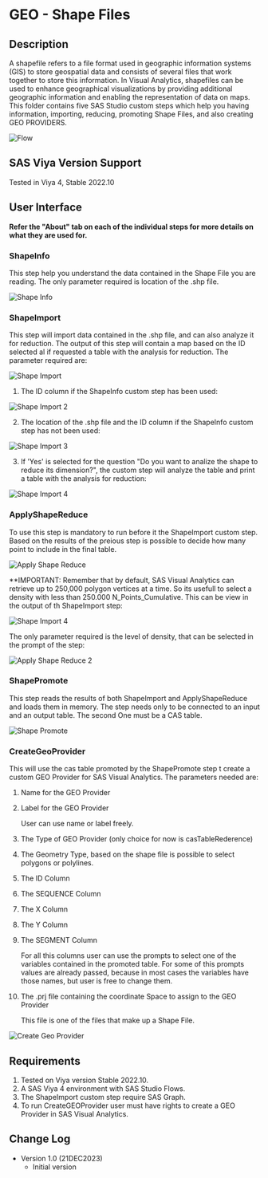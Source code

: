 # GEO - Shape Files

## Description

A shapefile refers to a file format used in geographic information systems (GIS) to store geospatial data and consists of several files that work together to store this information. 
In Visual Analytics, shapefiles can be used to enhance geographical visualizations by providing additional geographic information and enabling the representation of data on maps.
This folder contains five SAS Studio custom steps which help you having information, importing, reducing, promoting Shape Files, and also creating GEO PROVIDERS.

![Flow](./img/ShapeFile-Example_Flow.png)

## SAS Viya Version Support
Tested in Viya 4, Stable 2022.10

## User Interface

**Refer the "About" tab on each of the individual steps for more details on what they are used for.**

### ShapeInfo

This step help you understand the data contained in the Shape File you are reading.
The only parameter required is location of the .shp file.

![Shape Info](./img/ShapeInfo.png)

### ShapeImport

This step will import data contained in the .shp file, and can also analyze it for reduction.
The output of this step will contain a map based on the ID selected al if requested a table with the analysis for reduction.
The parameter required are:

![Shape Import](./img/ShapeImport.png)

1. The ID column if the ShapeInfo custom step has been used:

![Shape Import 2](./img/ShapeImport_2.png)

2. The location of the .shp file and the ID column if the ShapeInfo custom step has not been used:

![Shape Import 3](./img/ShapeImport_3.png)

3. If 'Yes' is selected for the question "Do you want to analize the shape to reduce its dimension?", the custom step will analyze the table and print a table with the analysis for reduction:

![Shape Import 4](./img/ShapeImport_4.png)

### ApplyShapeReduce

To use this step is mandatory to run before it the ShapeImport custom step.
Based on the results of the preious step is possible to decide how many point to include in the final table.

![Apply Shape Reduce](./img/ApplyShapeReduce.png)

**IMPORTANT: 
Remember that by default, SAS Visual Analytics can retrieve up to 250,000 polygon vertices at a time.
So its usefull to select a density with less than 250.000 N_Points_Cumulative. This can be view in the output of th ShapeImport step:

![Shape Import 4](./img/ShapeImport_4.png)

The only parameter required is the level of density, that can be selected in the prompt of the step:

![Apply Shape Reduce 2](./img/ApplyShapeReduce_2.png)

### ShapePromote

This step reads the results of both ShapeImport and ApplyShapeReduce and loads them in memory.
The step needs only to be connected to an input and an output table.
The second One must be a CAS table.

![Shape Promote](./img/ShapePromote.png)

### CreateGeoProvider

This will use the cas table promoted by the ShapePromote step t create a custom GEO Provider for SAS Visual Analytics.
The parameters needed are:

1. Name for the GEO Provider
2. Label for the GEO Provider

	User can use name or label freely.

3. The Type of GEO Provider (only choice for now is casTableRederence)
4. The Geometry Type, based on the shape file is possible to select polygons or polylines.
5. The ID Column 
6. The SEQUENCE Column
7. The X Column
8. The Y Column
9. The SEGMENT Column

	For all this columns user can use the prompts to select one of the variables contained in the promoted table.
	For some of this prompts values are already passed, because in most cases the variables have those names, but user is free to change them.
	
10. The .prj file containing the coordinate Space to assign to the GEO Provider

	This file is one of the files that make up a Shape File.


![Create Geo Provider](./img/CreateGeoProvider.png)

## Requirements

1. Tested on Viya version Stable 2022.10.
2. A SAS Viya 4 environment with SAS Studio Flows.
3. The ShapeImport custom step require SAS Graph.
4. To run CreateGEOProvider user must have rights to create a GEO Provider in SAS Visual Analytics.

## Change Log

* Version 1.0 (21DEC2023) 
    * Initial version
